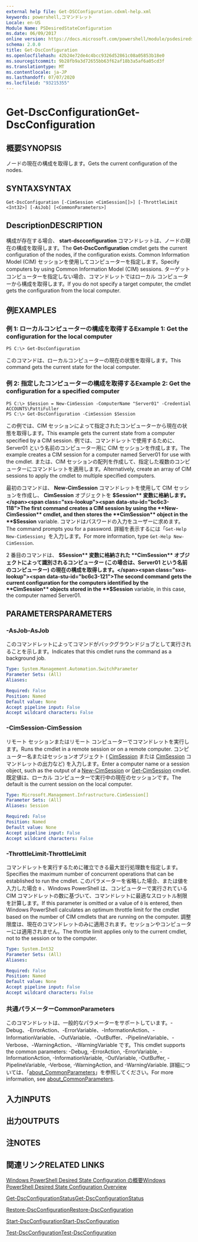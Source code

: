 ```yaml
---
external help file: Get-DSCConfiguration.cdxml-help.xml
keywords: powershell,コマンドレット
Locale: en-US
Module Name: PSDesiredStateConfiguration
ms.date: 06/09/2017
online version: https://docs.microsoft.com/powershell/module/psdesiredstateconfiguration/get-dscconfiguration?view=powershell-5.1&WT.mc_id=ps-gethelp
schema: 2.0.0
title: Get-DscConfiguration
ms.openlocfilehash: 42b24e72de4c4bcc9326d52861c08a05853b18e0
ms.sourcegitcommit: 9b28fb9a3d72655bb63f62af18b3a5af6a05cd3f
ms.translationtype: MT
ms.contentlocale: ja-JP
ms.lasthandoff: 07/07/2020
ms.locfileid: "93215355"
---
```

# <span data-ttu-id="bc6c3-103">Get-DscConfiguration</span><span class="sxs-lookup"><span data-stu-id="bc6c3-103">Get-DscConfiguration</span></span>

## <span data-ttu-id="bc6c3-104">概要</span><span class="sxs-lookup"><span data-stu-id="bc6c3-104">SYNOPSIS</span></span>
<span data-ttu-id="bc6c3-105">ノードの現在の構成を取得します。</span><span class="sxs-lookup"><span data-stu-id="bc6c3-105">Gets the current configuration of the nodes.</span></span>

## <span data-ttu-id="bc6c3-106">SYNTAX</span><span class="sxs-lookup"><span data-stu-id="bc6c3-106">SYNTAX</span></span>

```
Get-DscConfiguration [-CimSession <CimSession[]>] [-ThrottleLimit <Int32>] [-AsJob] [<CommonParameters>]
```

## <span data-ttu-id="bc6c3-107">Description</span><span class="sxs-lookup"><span data-stu-id="bc6c3-107">DESCRIPTION</span></span>
<span data-ttu-id="bc6c3-108">構成が存在する場合、 **start-dscconfiguration** コマンドレットは、ノードの現在の構成を取得します。</span><span class="sxs-lookup"><span data-stu-id="bc6c3-108">The **Get-DscConfiguration** cmdlet gets the current configuration of the nodes, if the configuration exists.</span></span>
<span data-ttu-id="bc6c3-109">Common Information Model (CIM) セッションを使用してコンピューターを指定します。</span><span class="sxs-lookup"><span data-stu-id="bc6c3-109">Specify computers by using Common Information Model (CIM) sessions.</span></span>
<span data-ttu-id="bc6c3-110">ターゲット コンピューターを指定しない場合、コマンドレットではローカル コンピューターから構成を取得します。</span><span class="sxs-lookup"><span data-stu-id="bc6c3-110">If you do not specify a target computer, the cmdlet gets the configuration from the local computer.</span></span>

## <span data-ttu-id="bc6c3-111">例</span><span class="sxs-lookup"><span data-stu-id="bc6c3-111">EXAMPLES</span></span>

### <span data-ttu-id="bc6c3-112">例 1: ローカルコンピューターの構成を取得する</span><span class="sxs-lookup"><span data-stu-id="bc6c3-112">Example 1: Get the configuration for the local computer</span></span>

```
PS C:\> Get-DscConfiguration
```

<span data-ttu-id="bc6c3-113">このコマンドは、ローカルコンピューターの現在の状態を取得します。</span><span class="sxs-lookup"><span data-stu-id="bc6c3-113">This command gets the current state for the local computer.</span></span>

### <span data-ttu-id="bc6c3-114">例 2: 指定したコンピューターの構成を取得する</span><span class="sxs-lookup"><span data-stu-id="bc6c3-114">Example 2: Get the configuration for a specified computer</span></span>

```
PS C:\> $Session = New-CimSession -ComputerName "Server01" -Credential ACCOUNTS\PattiFuller
PS C:\> Get-DscConfiguration -CimSession $Session
```

<span data-ttu-id="bc6c3-115">この例では、CIM セッションによって指定されたコンピューターから現在の状態を取得します。</span><span class="sxs-lookup"><span data-stu-id="bc6c3-115">This example gets the current state from a computer specified by a CIM session.</span></span>
<span data-ttu-id="bc6c3-116">例では、コマンドレットで使用するために、Server01 という名前のコンピューター用に CIM セッションを作成します。</span><span class="sxs-lookup"><span data-stu-id="bc6c3-116">The example creates a CIM session for a computer named Server01 for use with the cmdlet.</span></span>
<span data-ttu-id="bc6c3-117">または、CIM セッションの配列を作成して、指定した複数のコンピューターにコマンドレットを適用します。</span><span class="sxs-lookup"><span data-stu-id="bc6c3-117">Alternatively, create an array of CIM sessions to apply the cmdlet to multiple specified computers.</span></span>

<span data-ttu-id="bc6c3-118">最初のコマンドは、 **New-CimSession** コマンドレットを使用して CIM セッションを作成し、 **CimSession** オブジェクトを **$Session** 変数に格納します。</span><span class="sxs-lookup"><span data-stu-id="bc6c3-118">The first command creates a CIM session by using the **New-CimSession** cmdlet, and then stores the **CimSession** object in the **$Session** variable.</span></span>
<span data-ttu-id="bc6c3-119">コマンドはパスワードの入力をユーザーに求めます。</span><span class="sxs-lookup"><span data-stu-id="bc6c3-119">The command prompts you for a password.</span></span>
<span data-ttu-id="bc6c3-120">詳細を表示するには「`Get-Help New-CimSession`」を入力します。</span><span class="sxs-lookup"><span data-stu-id="bc6c3-120">For more information, type `Get-Help New-CimSession`.</span></span>

<span data-ttu-id="bc6c3-121">2 番目のコマンドは、 **$Session** 変数に格納された **CimSession** オブジェクトによって識別されるコンピューター (この場合は、Server01 という名前のコンピューター) の現在の構成を取得します。</span><span class="sxs-lookup"><span data-stu-id="bc6c3-121">The second command gets the current configuration for the computers identified by the **CimSession** objects stored in the **$Session** variable, in this case, the computer named Server01.</span></span>

## <span data-ttu-id="bc6c3-122">PARAMETERS</span><span class="sxs-lookup"><span data-stu-id="bc6c3-122">PARAMETERS</span></span>

### <span data-ttu-id="bc6c3-123">-AsJob</span><span class="sxs-lookup"><span data-stu-id="bc6c3-123">-AsJob</span></span>
<span data-ttu-id="bc6c3-124">このコマンドレットによってコマンドがバックグラウンドジョブとして実行されることを示します。</span><span class="sxs-lookup"><span data-stu-id="bc6c3-124">Indicates that this cmdlet runs the command as a background job.</span></span>

```yaml
Type: System.Management.Automation.SwitchParameter
Parameter Sets: (All)
Aliases:

Required: False
Position: Named
Default value: None
Accept pipeline input: False
Accept wildcard characters: False
```

### <span data-ttu-id="bc6c3-125">-CimSession</span><span class="sxs-lookup"><span data-stu-id="bc6c3-125">-CimSession</span></span>
<span data-ttu-id="bc6c3-126">リモート セッションまたはリモート コンピューターでコマンドレットを実行します。</span><span class="sxs-lookup"><span data-stu-id="bc6c3-126">Runs the cmdlet in a remote session or on a remote computer.</span></span>
<span data-ttu-id="bc6c3-127">コンピューター名またはセッションオブジェクト ( [CimSession](/powershell/module/cimcmdlets/new-cimsession) または [CimSession](/powershell/module/cimcmdlets/get-cimsession) コマンドレットの出力など) を入力します。</span><span class="sxs-lookup"><span data-stu-id="bc6c3-127">Enter a computer name or a session object, such as the output of a [New-CimSession](/powershell/module/cimcmdlets/new-cimsession) or [Get-CimSession](/powershell/module/cimcmdlets/get-cimsession) cmdlet.</span></span>
<span data-ttu-id="bc6c3-128">既定値は、ローカル コンピューターで実行中の現在のセッションです。</span><span class="sxs-lookup"><span data-stu-id="bc6c3-128">The default is the current session on the local computer.</span></span>

```yaml
Type: Microsoft.Management.Infrastructure.CimSession[]
Parameter Sets: (All)
Aliases: Session

Required: False
Position: Named
Default value: None
Accept pipeline input: False
Accept wildcard characters: False
```

### <span data-ttu-id="bc6c3-129">-ThrottleLimit</span><span class="sxs-lookup"><span data-stu-id="bc6c3-129">-ThrottleLimit</span></span>
<span data-ttu-id="bc6c3-130">コマンドレットを実行するために確立できる最大並行処理数を指定します。</span><span class="sxs-lookup"><span data-stu-id="bc6c3-130">Specifies the maximum number of concurrent operations that can be established to run the cmdlet.</span></span>
<span data-ttu-id="bc6c3-131">このパラメーターを省略した場合、または値を入力した場合 `0` 、Windows PowerShell は、コンピューターで実行されている CIM コマンドレットの数に基づいて、コマンドレットに最適なスロットル制限を計算します。</span><span class="sxs-lookup"><span data-stu-id="bc6c3-131">If this parameter is omitted or a value of `0` is entered, then Windows PowerShell calculates an optimum throttle limit for the cmdlet based on the number of CIM cmdlets that are running on the computer.</span></span>
<span data-ttu-id="bc6c3-132">調整限度は、現在のコマンドレットのみに適用されます。セッションやコンピューターには適用されません。</span><span class="sxs-lookup"><span data-stu-id="bc6c3-132">The throttle limit applies only to the current cmdlet, not to the session or to the computer.</span></span>

```yaml
Type: System.Int32
Parameter Sets: (All)
Aliases:

Required: False
Position: Named
Default value: None
Accept pipeline input: False
Accept wildcard characters: False
```

### <span data-ttu-id="bc6c3-133">共通パラメーター</span><span class="sxs-lookup"><span data-stu-id="bc6c3-133">CommonParameters</span></span>
<span data-ttu-id="bc6c3-134">このコマンドレットは、一般的なパラメーターをサポートしています。-Debug、-ErrorAction、-ErrorVariable、-InformationAction、-InformationVariable、-OutVariable、-OutBuffer、-PipelineVariable、-Verbose、-WarningAction、-WarningVariable です。</span><span class="sxs-lookup"><span data-stu-id="bc6c3-134">This cmdlet supports the common parameters: -Debug, -ErrorAction, -ErrorVariable, -InformationAction, -InformationVariable, -OutVariable, -OutBuffer, -PipelineVariable, -Verbose, -WarningAction, and -WarningVariable.</span></span> <span data-ttu-id="bc6c3-135">詳細については、「[about_CommonParameters](https://go.microsoft.com/fwlink/?LinkID=113216)」を参照してください。</span><span class="sxs-lookup"><span data-stu-id="bc6c3-135">For more information, see [about_CommonParameters](https://go.microsoft.com/fwlink/?LinkID=113216).</span></span>

## <span data-ttu-id="bc6c3-136">入力</span><span class="sxs-lookup"><span data-stu-id="bc6c3-136">INPUTS</span></span>

## <span data-ttu-id="bc6c3-137">出力</span><span class="sxs-lookup"><span data-stu-id="bc6c3-137">OUTPUTS</span></span>

## <span data-ttu-id="bc6c3-138">注</span><span class="sxs-lookup"><span data-stu-id="bc6c3-138">NOTES</span></span>

## <span data-ttu-id="bc6c3-139">関連リンク</span><span class="sxs-lookup"><span data-stu-id="bc6c3-139">RELATED LINKS</span></span>

[<span data-ttu-id="bc6c3-140">Windows PowerShell Desired State Configuration の概要</span><span class="sxs-lookup"><span data-stu-id="bc6c3-140">Windows PowerShell Desired State Configuration Overview</span></span>](/powershell/scripting/dsc/overview/dscforengineers)

[<span data-ttu-id="bc6c3-141">Get-DscConfigurationStatus</span><span class="sxs-lookup"><span data-stu-id="bc6c3-141">Get-DscConfigurationStatus</span></span>](Get-DscConfigurationStatus.md)

[<span data-ttu-id="bc6c3-142">Restore-DscConfiguration</span><span class="sxs-lookup"><span data-stu-id="bc6c3-142">Restore-DscConfiguration</span></span>](Restore-DscConfiguration.md)

[<span data-ttu-id="bc6c3-143">Start-DscConfiguration</span><span class="sxs-lookup"><span data-stu-id="bc6c3-143">Start-DscConfiguration</span></span>](Start-DscConfiguration.md)

[<span data-ttu-id="bc6c3-144">Test-DscConfiguration</span><span class="sxs-lookup"><span data-stu-id="bc6c3-144">Test-DscConfiguration</span></span>](Test-DscConfiguration.md)
